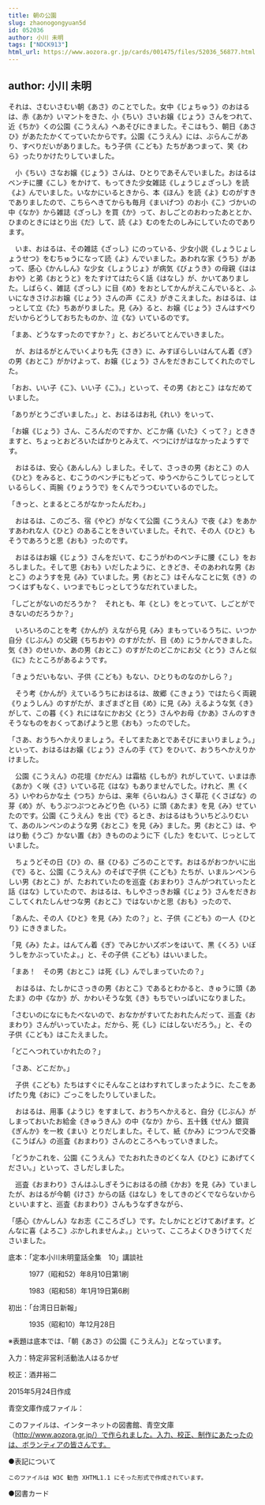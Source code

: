 ```yaml
---
title: 朝の公園
slug: zhaonogongyuan5d
id: 052036
author: 小川 未明
tags: ["NDCK913"]
html_url: https://www.aozora.gr.jp/cards/001475/files/52036_56877.html
---
```


## author: 小川 未明

それは、さむいさむい朝《あさ》のことでした。女中《じょちゅう》のおはるは、赤《あか》いマントをきた、小《ちい》さいお嬢《じょう》さんをつれて、近《ちか》くの公園《こうえん》へあそびにきました。そこはもう、朝日《あさひ》があたたかくてっていたからです。公園《こうえん》には、ぶらんこがあり、すべりだいがありました。もう子供《こども》たちがあつまって、笑《わら》ったりかけたりしていました。

　小《ちい》さなお嬢《じょう》さんは、ひとりであそんでいました。おはるはベンチに腰《こし》をかけて、もってきた少女雑誌《しょうじょざっし》を読《よ》んでいました。いなかにいるときから、本《ほん》を読《よ》むのがすきでありましたので、こちらへきてからも毎月《まいげつ》のお小《こ》づかいの中《なか》から雑誌《ざっし》を買《か》って、おしごとのおわったあととか、ひまのときにはとり出《だ》して、読《よ》むのをたのしみにしていたのであります。

　いま、おはるは、その雑誌《ざっし》にのっている、少女小説《しょうじょしょうせつ》をむちゅうになって読《よ》んでいました。あわれな家《うち》があって、感心《かんしん》な少女《しょうじょ》が病気《びょうき》の母親《ははおや》と弟《おとうと》をたすけてはたらく話《はなし》が、かいてありました。しばらく、雑誌《ざっし》に目《め》をおとしてかんがえこんでいると、ふいになきさけぶお嬢《じょう》さんの声《こえ》がきこえました。おはるは、はっとして立《た》ちあがりました。見《み》ると、お嬢《じょう》さんはすべりだいからどうしておちたものか、泣《な》いているのです。

「まあ、どうなすったのですか？」と、おどろいてとんでいきました。

　が、おはるがとんでいくよりも先《さき》に、みすぼらしいはんてん着《ぎ》の男《おとこ》がかけよって、お嬢《じょう》さんをだきおこしてくれたのでした。

「おお、いい子《こ》、いい子《こ》。」といって、その男《おとこ》はなだめていました。

「ありがとうございました。」と、おはるはお礼《れい》をいって、

「お嬢《じょう》さん、ころんだのですか、どこか痛《いた》くって？」とききますと、ちょっとおどろいたばかりとみえて、べつにけがはなかったようすです。

　おはるは、安心《あんしん》しました。そして、さっきの男《おとこ》の人《ひと》をみると、むこうのベンチにもどって、ゆうべからこうしてじっとしているらしく、両腕《りょううで》をくんでうつむいているのでした。

「きっと、とまるところがなかったんだわ。」

　おはるは、このごろ、宿《やど》がなくて公園《こうえん》で夜《よ》をあかすあわれな人《ひと》のあることをきいていました。それで、その人《ひと》もそうであろうと思《おも》ったのです。

　おはるはお嬢《じょう》さんをだいて、むこうがわのベンチに腰《こし》をおろしました。そして思《おも》いだしたように、ときどき、そのあわれな男《おとこ》のようすを見《み》ていました。男《おとこ》はそんなことに気《き》のつくはずもなく、いつまでもじっとしてうなだれていました。

「しごとがないのだろうか？　それとも、年《とし》をとっていて、しごとができないのだろうか？」

　いろいろのことを考《かんが》えながら見《み》まもっているうちに、いつか自分《じぶん》の父親《ちちおや》のすがたが、目《め》にうかんできました。気《き》のせいか、あの男《おとこ》のすがたのどこかにお父《とう》さんと似《に》たところがあるようです。

「きょうだいもない、子供《こども》もない、ひとりものなのかしら？」

　そう考《かんが》えているうちにおはるは、故郷《こきょう》ではたらく両親《りょうしん》のすがたが、まざまざと目《め》に見《み》えるような気《き》がして、この暮《く》れにはなにかお父《とう》さんやお母《かあ》さんのすきそうなものをおくってあげようと思《おも》ったのでした。

「さあ、おうちへかえりましょう。そしてまたあとであそびにまいりましょう。」といって、おはるはお嬢《じょう》さんの手《て》をひいて、おうちへかえりかけました。

　公園《こうえん》の花壇《かだん》は霜枯《しもが》れがしていて、いまは赤《あか》く咲《さ》いている花《はな》もありませんでした。けれど、黒《くろ》いやわらかな土《つち》からは、来年《らいねん》さく草花《くさばな》の芽《め》が、もうぷつぷつとみどり色《いろ》に頭《あたま》を見《み》せていたのです。公園《こうえん》を出《で》るとき、おはるはもういちどふりむいて、あのルンペンのような男《おとこ》を見《み》ました。男《おとこ》は、やはり動《うご》かない置《お》きもののように下《した》をむいて、じっとしていました。

　ちょうどその日《ひ》の、昼《ひる》ごろのことです。おはるがおつかいに出《で》ると、公園《こうえん》のそばで子供《こども》たちが、いまルンペンらしい男《おとこ》が、たおれていたのを巡査《おまわり》さんがつれていったと話《はな》していたので、おはるは、もしやさっきお嬢《じょう》さんをだきおこしてくれたしんせつな男《おとこ》ではないかと思《おも》ったので、

「あんた、その人《ひと》を見《み》たの？」と、子供《こども》の一人《ひとり》にききました。

「見《み》たよ。はんてん着《ぎ》でみじかいズボンをはいて、黒《くろ》いぼうしをかぶっていたよ。」と、その子供《こども》はいいました。

「まあ！　その男《おとこ》は死《し》んでしまっていたの？」

　おはるは、たしかにさっきの男《おとこ》であるとわかると、きゅうに頭《あたま》の中《なか》が、かわいそうな気《き》もちでいっぱいになりました。

「さむいのになにもたべないので、おなかがすいてたおれたんだって、巡査《おまわり》さんがいっていたよ。だから、死《し》にはしないだろう。」と、その子供《こども》はこたえました。

「どこへつれていかれたの？」

「さあ、どこだか。」

　子供《こども》たちはすぐにそんなことはわすれてしまったように、たこをあげたり鬼《おに》ごっこをしたりしていました。

　おはるは、用事《ようじ》をすまして、おうちへかえると、自分《じぶん》がしまっておいたお給金《きゅうきん》の中《なか》から、五十銭《せん》銀貨《ぎんか》を一枚《まい》とりだしました。そして、紙《かみ》につつんで交番《こうばん》の巡査《おまわり》さんのところへもっていきました。

「どうかこれを、公園《こうえん》でたおれたきのどくな人《ひと》にあげてください。」といって、さしだしました。

　巡査《おまわり》さんはふしぎそうにおはるの顔《かお》を見《み》ていましたが、おはるが今朝《けさ》からの話《はなし》をしてきのどくでならないからといいますと、巡査《おまわり》さんもうなずきながら、

「感心《かんしん》なお志《こころざし》です。たしかにとどけてあげます。どんなに喜《よろこ》ぶかしれませんよ。」といって、こころよくひきうけてくださいました。













底本：「定本小川未明童話全集　10」講談社

　　　1977（昭和52）年8月10日第1刷

　　　1983（昭和58）年1月19日第6刷

初出：「台湾日日新報」

　　　1935（昭和10）年12月28日

※表題は底本では、「朝《あさ》の公園《こうえん》」となっています。

入力：特定非営利活動法人はるかぜ

校正：酒井裕二

2015年5月24日作成

青空文庫作成ファイル：

このファイルは、インターネットの図書館、青空文庫（http://www.aozora.gr.jp/）で作られました。入力、校正、制作にあたったのは、ボランティアの皆さんです。











●表記について


	このファイルは W3C 勧告 XHTML1.1 にそった形式で作成されています。







●図書カード